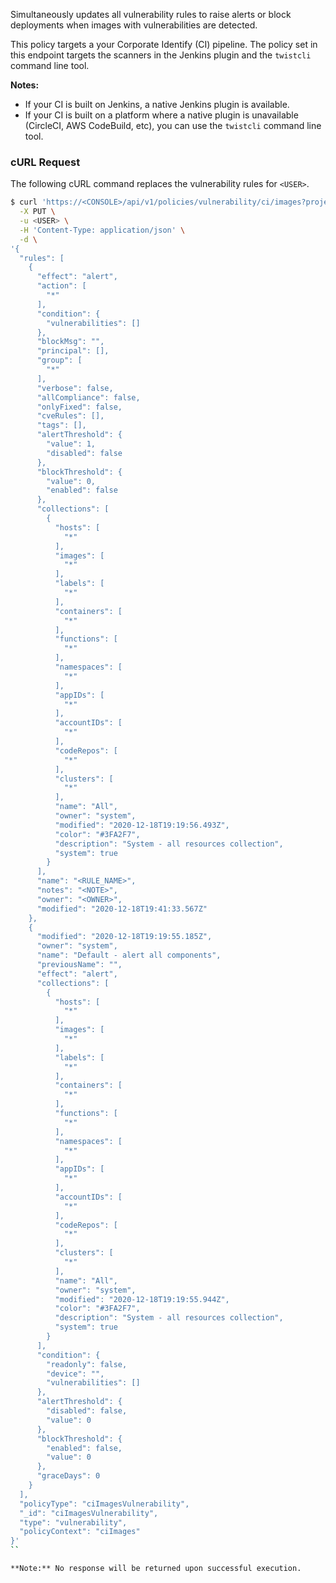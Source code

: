 Simultaneously updates all vulnerability rules to raise alerts or block deployments when images with vulnerabilities are detected.

This policy targets a your Corporate Identify (CI) pipeline. The policy set in this endpoint targets the scanners in the Jenkins plugin and the `twistcli` command line tool.

**Notes:**

* If your CI is built on Jenkins, a native Jenkins plugin is available.
* If your CI is built on a platform where a native plugin is unavailable (CircleCI, AWS CodeBuild, etc), you can use the `twistcli` command line tool.

### cURL Request

The following cURL command replaces the vulnerability rules for `<USER>`.

```bash
$ curl 'https://<CONSOLE>/api/v1/policies/vulnerability/ci/images?project=<PROJECT>' \
  -X PUT \
  -u <USER> \
  -H 'Content-Type: application/json' \
  -d \
'{
  "rules": [
    {
      "effect": "alert",
      "action": [
        "*"
      ],
      "condition": {
        "vulnerabilities": []
      },
      "blockMsg": "",
      "principal": [],
      "group": [
        "*"
      ],
      "verbose": false,
      "allCompliance": false,
      "onlyFixed": false,
      "cveRules": [],
      "tags": [],
      "alertThreshold": {
        "value": 1,
        "disabled": false
      },
      "blockThreshold": {
        "value": 0,
        "enabled": false
      },
      "collections": [
        {
          "hosts": [
            "*"
          ],
          "images": [
            "*"
          ],
          "labels": [
            "*"
          ],
          "containers": [
            "*"
          ],
          "functions": [
            "*"
          ],
          "namespaces": [
            "*"
          ],
          "appIDs": [
            "*"
          ],
          "accountIDs": [
            "*"
          ],
          "codeRepos": [
            "*"
          ],
          "clusters": [
            "*"
          ],
          "name": "All",
          "owner": "system",
          "modified": "2020-12-18T19:19:56.493Z",
          "color": "#3FA2F7",
          "description": "System - all resources collection",
          "system": true
        }
      ],
      "name": "<RULE_NAME>",
      "notes": "<NOTE>",
      "owner": "<OWNER>",
      "modified": "2020-12-18T19:41:33.567Z"
    },
    {
      "modified": "2020-12-18T19:19:55.185Z",
      "owner": "system",
      "name": "Default - alert all components",
      "previousName": "",
      "effect": "alert",
      "collections": [
        {
          "hosts": [
            "*"
          ],
          "images": [
            "*"
          ],
          "labels": [
            "*"
          ],
          "containers": [
            "*"
          ],
          "functions": [
            "*"
          ],
          "namespaces": [
            "*"
          ],
          "appIDs": [
            "*"
          ],
          "accountIDs": [
            "*"
          ],
          "codeRepos": [
            "*"
          ],
          "clusters": [
            "*"
          ],
          "name": "All",
          "owner": "system",
          "modified": "2020-12-18T19:19:55.944Z",
          "color": "#3FA2F7",
          "description": "System - all resources collection",
          "system": true
        }
      ],
      "condition": {
        "readonly": false,
        "device": "",
        "vulnerabilities": []
      },
      "alertThreshold": {
        "disabled": false,
        "value": 0
      },
      "blockThreshold": {
        "enabled": false,
        "value": 0
      },
      "graceDays": 0
    }
  ],
  "policyType": "ciImagesVulnerability",
  "_id": "ciImagesVulnerability",
  "type": "vulnerability",
  "policyContext": "ciImages"
}'
``

**Note:** No response will be returned upon successful execution.
